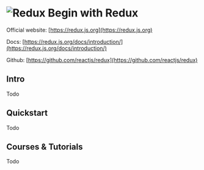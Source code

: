 # ![Redux](https://rawgit.com/asankasri/begin-with-it-alpha/master/icons/redux_128x128.png "Redux") Begin with Redux

Official website: [https://redux.js.org](https://redux.js.org)

Docs: [https://redux.js.org/docs/introduction/](https://redux.js.org/docs/introduction/)

Github: [https://github.com/reactjs/redux](https://github.com/reactjs/redux)

## Intro

Todo

## Quickstart

Todo

## Courses & Tutorials

Todo
